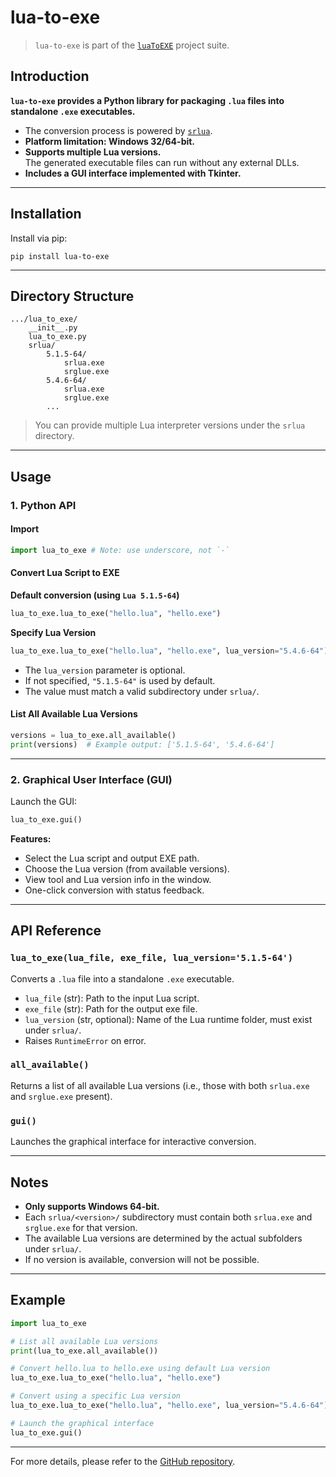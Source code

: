 # lua-to-exe

> `lua-to-exe` is part of the [`luaToEXE`](https://github.com/Water-Run/luaToEXE) project suite.

## Introduction

**`lua-to-exe` provides a Python library for packaging `.lua` files into standalone `.exe` executables.**  

- The conversion process is powered by [`srlua`](https://github.com/LuaDist/srlua).
- **Platform limitation: Windows 32/64-bit.**
- **Supports multiple Lua versions.**  
  The generated executable files can run without any external DLLs.
- **Includes a GUI interface implemented with Tkinter.**  

---

## Installation

Install via pip:

```shell
pip install lua-to-exe
```

---

## Directory Structure

```
.../lua_to_exe/
    __init__.py
    lua_to_exe.py
    srlua/
        5.1.5-64/
            srlua.exe
            srglue.exe
        5.4.6-64/
            srlua.exe
            srglue.exe
        ...
```

> You can provide multiple Lua interpreter versions under the `srlua` directory.

---

## Usage

### 1. Python API

#### Import

```python
import lua_to_exe # Note: use underscore, not `-`
```

#### Convert Lua Script to EXE

**Default conversion (using `Lua 5.1.5-64`)**  

```python
lua_to_exe.lua_to_exe("hello.lua", "hello.exe")
```

**Specify Lua Version**

```python
lua_to_exe.lua_to_exe("hello.lua", "hello.exe", lua_version="5.4.6-64")
```

- The `lua_version` parameter is optional.  
- If not specified, `"5.1.5-64"` is used by default.
- The value must match a valid subdirectory under `srlua/`.

#### List All Available Lua Versions

```python
versions = lua_to_exe.all_available()
print(versions)  # Example output: ['5.1.5-64', '5.4.6-64']
```

---

### 2. Graphical User Interface (GUI)

Launch the GUI:

```python
lua_to_exe.gui()
```

**Features:**

- Select the Lua script and output EXE path.
- Choose the Lua version (from available versions).
- View tool and Lua version info in the window.
- One-click conversion with status feedback.

---

## API Reference

### `lua_to_exe(lua_file, exe_file, lua_version='5.1.5-64')`

Converts a `.lua` file into a standalone `.exe` executable.

- `lua_file` (str): Path to the input Lua script.
- `exe_file` (str): Path for the output exe file.
- `lua_version` (str, optional): Name of the Lua runtime folder, must exist under `srlua/`.
- Raises `RuntimeError` on error.

### `all_available()`

Returns a list of all available Lua versions (i.e., those with both `srlua.exe` and `srglue.exe` present).

### `gui()`

Launches the graphical interface for interactive conversion.

---

## Notes

- **Only supports Windows 64-bit.**
- Each `srlua/<version>/` subdirectory must contain both `srlua.exe` and `srglue.exe` for that version.
- The available Lua versions are determined by the actual subfolders under `srlua/`.
- If no version is available, conversion will not be possible.

---

## Example

```python
import lua_to_exe

# List all available Lua versions
print(lua_to_exe.all_available())

# Convert hello.lua to hello.exe using default Lua version
lua_to_exe.lua_to_exe("hello.lua", "hello.exe")

# Convert using a specific Lua version
lua_to_exe.lua_to_exe("hello.lua", "hello.exe", lua_version="5.4.6-64")

# Launch the graphical interface
lua_to_exe.gui()
```

---

For more details, please refer to the [GitHub repository](https://github.com/Water-Run/luaToEXE).
